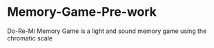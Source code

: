 # Memory-Game-Pre-work
Do-Re-Mi Memory Game is a light and sound memory game using the chromatic scale
